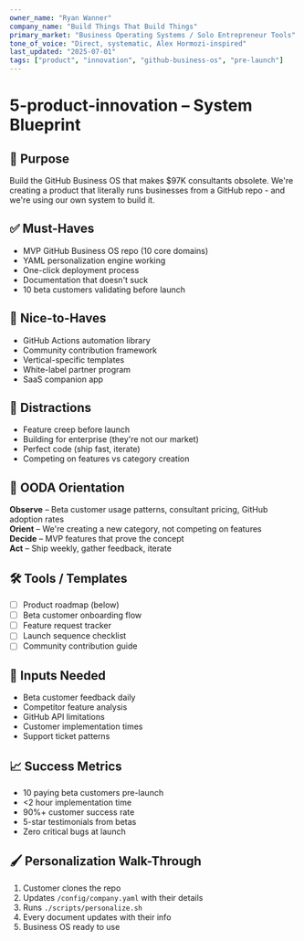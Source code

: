 ```yaml
---
owner_name: "Ryan Wanner"
company_name: "Build Things That Build Things"
primary_market: "Business Operating Systems / Solo Entrepreneur Tools"
tone_of_voice: "Direct, systematic, Alex Hormozi-inspired"
last_updated: "2025-07-01"
tags: ["product", "innovation", "github-business-os", "pre-launch"]
---
```


# 5-product-innovation – System Blueprint

## 🧠 Purpose
Build the GitHub Business OS that makes $97K consultants obsolete. We're creating a product that literally runs businesses from a GitHub repo - and we're using our own system to build it.

## ✅ Must-Haves
* MVP GitHub Business OS repo (10 core domains)
* YAML personalization engine working
* One-click deployment process
* Documentation that doesn't suck
* 10 beta customers validating before launch

## 🌟 Nice-to-Haves
* GitHub Actions automation library
* Community contribution framework
* Vertical-specific templates
* White-label partner program
* SaaS companion app

## 🧨 Distractions
* Feature creep before launch
* Building for enterprise (they're not our market)
* Perfect code (ship fast, iterate)
* Competing on features vs category creation

## 🧭 OODA Orientation
**Observe** – Beta customer usage patterns, consultant pricing, GitHub adoption rates  
**Orient** – We're creating a new category, not competing on features  
**Decide** – MVP features that prove the concept  
**Act** – Ship weekly, gather feedback, iterate

## 🛠 Tools / Templates
- [ ] Product roadmap (below)
- [ ] Beta customer onboarding flow
- [ ] Feature request tracker
- [ ] Launch sequence checklist
- [ ] Community contribution guide

## 📌 Inputs Needed
* Beta customer feedback daily
* Competitor feature analysis
* GitHub API limitations
* Customer implementation times
* Support ticket patterns

## 📈 Success Metrics
* 10 paying beta customers pre-launch
* <2 hour implementation time
* 90%+ customer success rate
* 5-star testimonials from betas
* Zero critical bugs at launch

## 🖌 Personalization Walk-Through
1. Customer clones the repo
2. Updates `/config/company.yaml` with their details
3. Runs `./scripts/personalize.sh`
4. Every document updates with their info
5. Business OS ready to use